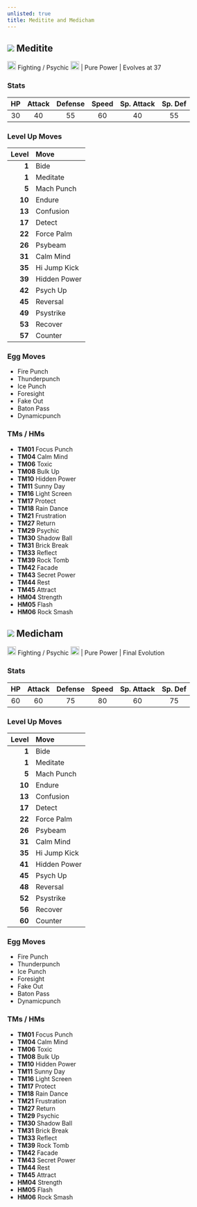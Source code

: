 ```yaml
---
unlisted: true
title: Meditite and Medicham
---
```

## ![](https://serebii.net/emerald/pokemon/307.png) Meditite
<img src="https://archives.bulbagarden.net/media/upload/thumb/3/3b/Fighting_icon_SwSh.png/64px-Fighting_icon_SwSh.png" width="20px" height="20px"> Fighting / Psychic <img src="https://archives.bulbagarden.net/media/upload/thumb/7/73/Psychic_icon_SwSh.png/64px-Psychic_icon_SwSh.png" width="20px" height="20px"> | Pure Power | Evolves at 37

### Stats

| HP | Attack | Defense | Speed | Sp. Attack | Sp. Def |
|:---:|:---:|:---:|:---:|:---:|:---:|
| 30 | 40 | 55 | 60 | 40 | 55 |

### Level Up Moves

| Level | Move |
|---:|:---|
| **1** | Bide |
| **1** | Meditate |
| **5** | Mach Punch |
| **10** | Endure |
| **13** | Confusion |
| **17** | Detect |
| **22** | Force Palm |
| **26** | Psybeam |
| **31** | Calm Mind |
| **35** | Hi Jump Kick |
| **39** | Hidden Power |
| **42** | Psych Up |
| **45** | Reversal |
| **49** | Psystrike |
| **53** | Recover |
| **57** | Counter |

### Egg Moves
 - Fire Punch
 - Thunderpunch
 - Ice Punch
 - Foresight
 - Fake Out
 - Baton Pass
 - Dynamicpunch

### TMs / HMs
 - **TM01** Focus Punch
 - **TM04** Calm Mind
 - **TM06** Toxic
 - **TM08** Bulk Up
 - **TM10** Hidden Power
 - **TM11** Sunny Day
 - **TM16** Light Screen
 - **TM17** Protect
 - **TM18** Rain Dance
 - **TM21** Frustration
 - **TM27** Return
 - **TM29** Psychic
 - **TM30** Shadow Ball
 - **TM31** Brick Break
 - **TM33** Reflect
 - **TM39** Rock Tomb
 - **TM42** Facade
 - **TM43** Secret Power
 - **TM44** Rest
 - **TM45** Attract
 - **HM04** Strength
 - **HM05** Flash
 - **HM06** Rock Smash

## ![](https://serebii.net/emerald/pokemon/308.png) Medicham
<img src="https://archives.bulbagarden.net/media/upload/thumb/3/3b/Fighting_icon_SwSh.png/64px-Fighting_icon_SwSh.png" width="20px" height="20px"> Fighting / Psychic <img src="https://archives.bulbagarden.net/media/upload/thumb/7/73/Psychic_icon_SwSh.png/64px-Psychic_icon_SwSh.png" width="20px" height="20px"> | Pure Power | Final Evolution

### Stats

| HP | Attack | Defense | Speed | Sp. Attack | Sp. Def |
|:---:|:---:|:---:|:---:|:---:|:---:|
| 60 | 60 | 75 | 80 | 60 | 75 |

### Level Up Moves

| Level | Move |
|---:|:---|
| **1** | Bide |
| **1** | Meditate |
| **5** | Mach Punch |
| **10** | Endure |
| **13** | Confusion |
| **17** | Detect |
| **22** | Force Palm |
| **26** | Psybeam |
| **31** | Calm Mind |
| **35** | Hi Jump Kick |
| **41** | Hidden Power |
| **45** | Psych Up |
| **48** | Reversal |
| **52** | Psystrike |
| **56** | Recover |
| **60** | Counter |

### Egg Moves
 - Fire Punch
 - Thunderpunch
 - Ice Punch
 - Foresight
 - Fake Out
 - Baton Pass
 - Dynamicpunch

### TMs / HMs
 - **TM01** Focus Punch
 - **TM04** Calm Mind
 - **TM06** Toxic
 - **TM08** Bulk Up
 - **TM10** Hidden Power
 - **TM11** Sunny Day
 - **TM16** Light Screen
 - **TM17** Protect
 - **TM18** Rain Dance
 - **TM21** Frustration
 - **TM27** Return
 - **TM29** Psychic
 - **TM30** Shadow Ball
 - **TM31** Brick Break
 - **TM33** Reflect
 - **TM39** Rock Tomb
 - **TM42** Facade
 - **TM43** Secret Power
 - **TM44** Rest
 - **TM45** Attract
 - **HM04** Strength
 - **HM05** Flash
 - **HM06** Rock Smash